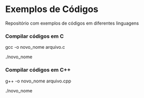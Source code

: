 # Exemplos de Códigos
Repositório com exemplos de códigos em diferentes linguagens

### Compilar códigos em C

gcc -o novo_nome arquivo.c

./novo_nome

### Compilar códigos em C++

g++ -o novo_nome arquivo.cpp

./novo_nome

